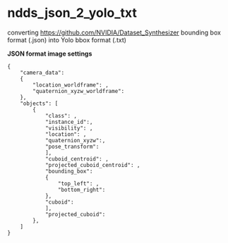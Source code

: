 # ndds_json_2_yolo_txt
converting https://github.com/NVIDIA/Dataset_Synthesizer bounding box format (.json) into Yolo bbox format (.txt)

**JSON format image settings**
```
{
	"camera_data":
	{
		"location_worldframe": ,
		"quaternion_xyzw_worldframe":
	},
	"objects": [
		{
			"class": ,
			"instance_id":,
			"visibility": ,
			"location": ,
			"quaternion_xyzw":,
			"pose_transform": 
			],
			"cuboid_centroid": ,
			"projected_cuboid_centroid": ,
			"bounding_box":
			{
				"top_left": ,
				"bottom_right": 
			},
			"cuboid":
			],
			"projected_cuboid": 
		},
	]
}

```
